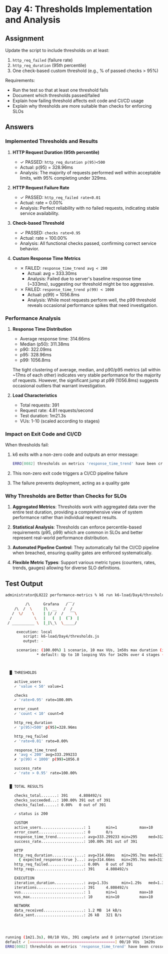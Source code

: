 # Day 4: Thresholds Implementation and Analysis

## Assignment

Update the script to include thresholds on at least:

1. `http_req_failed` (failure rate)
2. `http_req_duration` (95th percentile)
3. One check-based custom threshold (e.g., % of passed checks > 95%)

Requirements:

- Run the test so that at least one threshold fails
- Document which thresholds passed/failed
- Explain how failing threshold affects exit code and CI/CD usage
- Explain why thresholds are more suitable than checks for enforcing SLOs

## Answers

### Implemented Thresholds and Results

1. **HTTP Request Duration (95th percentile)**

   - ✓ PASSED: `http_req_duration p(95)<500`
   - Actual: p(95) = 328.96ms
   - Analysis: The majority of requests performed well within acceptable limits, with 95% completing under 329ms.

2. **HTTP Request Failure Rate**

   - ✓ PASSED: `http_req_failed rate<0.01`
   - Actual: rate = 0.00%
   - Analysis: Perfect reliability with no failed requests, indicating stable service availability.

3. **Check-based Threshold**

   - ✓ PASSED: `checks rate>0.95`
   - Actual: rate = 100.00%
   - Analysis: All functional checks passed, confirming correct service behavior.

4. **Custom Response Time Metrics**
   - ✗ FAILED: `response_time_trend avg < 200`
     - Actual: avg = 333.30ms
     - Analysis: Failed due to server's baseline response time (~333ms), suggesting our threshold might be too aggressive.
   - ✗ FAILED: `response_time_trend p(99) < 1000`
     - Actual: p(99) = 1056.8ms
     - Analysis: While most requests perform well, the p99 threshold reveals occasional performance spikes that need investigation.

### Performance Analysis

1. **Response Time Distribution**

   - Average response time: 314.66ms
   - Median (p50): 311.38ms
   - p90: 322.09ms
   - p95: 328.96ms
   - p99: 1056.8ms

   The tight clustering of average, median, and p90/p95 metrics (all within ~17ms of each other) indicates very stable performance for the majority of requests. However, the significant jump at p99 (1056.8ms) suggests occasional outliers that warrant investigation.

2. **Load Characteristics**
   - Total requests: 391
   - Request rate: 4.81 requests/second
   - Test duration: 1m21.3s
   - VUs: 1-10 (scaled according to stages)

### Impact on Exit Code and CI/CD

When thresholds fail:

1. k6 exits with a non-zero code and outputs an error message:

   ```bash
   ERRO[0082] thresholds on metrics 'response_time_trend' have been crossed
   ```

2. This non-zero exit code triggers a CI/CD pipeline failure
3. The failure prevents deployment, acting as a quality gate

### Why Thresholds are Better than Checks for SLOs

1. **Aggregated Metrics**: Thresholds work with aggregated data over the entire test duration, providing a comprehensive view of system performance rather than individual request results.

2. **Statistical Analysis**: Thresholds can enforce percentile-based requirements (p95, p99) which are common in SLOs and better represent real-world performance distribution.

3. **Automated Pipeline Control**: They automatically fail the CI/CD pipeline when breached, ensuring quality gates are enforced systematically.

4. **Flexible Metric Types**: Support various metric types (counters, rates, trends, gauges) allowing for diverse SLO definitions.

## Test Output

```bash
administrator@L0222 performance-metrics % k6 run k6-load/Day4/thresholds.js

         /\      Grafana   /‾‾/
    /\  /  \     |\  __   /  /
   /  \/    \    | |/ /  /   ‾‾\
  /          \   |   (  |  (‾)  |
 / __________ \  |_|\_\  \_____/

     execution: local
        script: k6-load/Day4/thresholds.js
        output: -

     scenarios: (100.00%) 1 scenario, 10 max VUs, 1m50s max duration (incl. graceful stop):
              * default: Up to 10 looping VUs for 1m20s over 4 stages (gracefulRampDown: 30s, gracefulStop: 30s)



  █ THRESHOLDS

    active_users
    ✓ 'value < 50' value=1

    checks
    ✓ 'rate>0.95' rate=100.00%

    error_count
    ✓ 'count < 10' count=0

    http_req_duration
    ✓ 'p(95)<500' p(95)=328.96ms

    http_req_failed
    ✓ 'rate<0.01' rate=0.00%

    response_time_trend
    ✗ 'avg < 200' avg=333.299233
    ✗ 'p(99) < 1000' p(99)=1056.8

    success_rate
    ✓ 'rate > 0.95' rate=100.00%


  █ TOTAL RESULTS

    checks_total.......: 391     4.808492/s
    checks_succeeded...: 100.00% 391 out of 391
    checks_failed......: 0.00%   0 out of 391

    ✓ status is 200

    CUSTOM
    active_users...................: 1       min=1          max=10
    error_count....................: 0       0/s
    response_time_trend............: avg=333.299233 min=295     med=312      max=1382    p(90)=324      p(95)=353
    success_rate...................: 100.00% 391 out of 391

    HTTP
    http_req_duration..............: avg=314.66ms   min=295.7ms med=311.38ms max=594.6ms p(90)=322.09ms p(95)=328.96ms
      { expected_response:true }...: avg=314.66ms   min=295.7ms med=311.38ms max=594.6ms p(90)=322.09ms p(95)=328.96ms
    http_req_failed................: 0.00%   0 out of 391
    http_reqs......................: 391     4.808492/s

    EXECUTION
    iteration_duration.............: avg=1.33s      min=1.29s   med=1.31s    max=2.38s   p(90)=1.32s    p(95)=1.35s
    iterations.....................: 391     4.808492/s
    vus............................: 1       min=1          max=10
    vus_max........................: 10      min=10         max=10

    NETWORK
    data_received..................: 1.2 MB  14 kB/s
    data_sent......................: 26 kB   321 B/s




running (1m21.3s), 00/10 VUs, 391 complete and 0 interrupted iterations
default ✓ [======================================] 00/10 VUs  1m20s
ERRO[0082] thresholds on metrics 'response_time_trend' have been crossed
```
